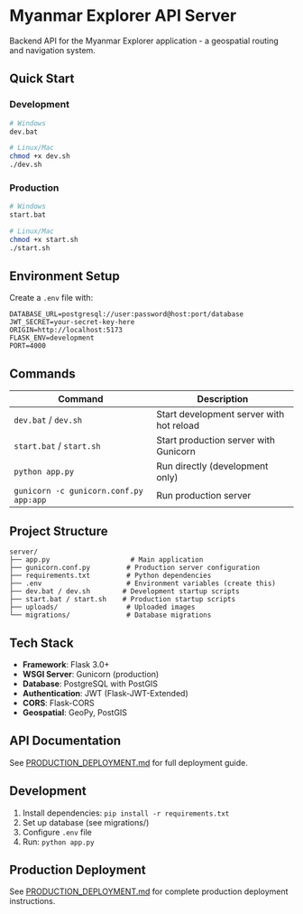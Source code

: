 # Myanmar Explorer API Server

Backend API for the Myanmar Explorer application - a geospatial routing and navigation system.

## Quick Start

### Development
```bash
# Windows
dev.bat

# Linux/Mac
chmod +x dev.sh
./dev.sh
```

### Production
```bash
# Windows
start.bat

# Linux/Mac
chmod +x start.sh
./start.sh
```

## Environment Setup

Create a `.env` file with:
```env
DATABASE_URL=postgresql://user:password@host:port/database
JWT_SECRET=your-secret-key-here
ORIGIN=http://localhost:5173
FLASK_ENV=development
PORT=4000
```

## Commands

| Command | Description |
|---------|-------------|
| `dev.bat` / `dev.sh` | Start development server with hot reload |
| `start.bat` / `start.sh` | Start production server with Gunicorn |
| `python app.py` | Run directly (development only) |
| `gunicorn -c gunicorn.conf.py app:app` | Run production server |

## Project Structure

```
server/
├── app.py                    # Main application
├── gunicorn.conf.py         # Production server configuration
├── requirements.txt         # Python dependencies
├── .env                     # Environment variables (create this)
├── dev.bat / dev.sh        # Development startup scripts
├── start.bat / start.sh    # Production startup scripts
├── uploads/                 # Uploaded images
└── migrations/              # Database migrations
```

## Tech Stack

- **Framework**: Flask 3.0+
- **WSGI Server**: Gunicorn (production)
- **Database**: PostgreSQL with PostGIS
- **Authentication**: JWT (Flask-JWT-Extended)
- **CORS**: Flask-CORS
- **Geospatial**: GeoPy, PostGIS

## API Documentation

See [PRODUCTION_DEPLOYMENT.md](../PRODUCTION_DEPLOYMENT.md) for full deployment guide.

## Development

1. Install dependencies: `pip install -r requirements.txt`
2. Set up database (see migrations/)
3. Configure `.env` file
4. Run: `python app.py`

## Production Deployment

See [PRODUCTION_DEPLOYMENT.md](../PRODUCTION_DEPLOYMENT.md) for complete production deployment instructions.
